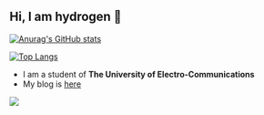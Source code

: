 ## Hi, I am hydrogen 👋

[![Anurag's GitHub stats](https://github-readme-stats.vercel.app/api?username=hydrogend)](https://github.com/anuraghazra/github-readme-stats)

[![Top Langs](https://github-readme-stats.vercel.app/api/top-langs/?username=hydrogend)](https://github.com/anuraghazra/github-readme-stats)

- I am a student of **The University of Electro-Communications**
- My blog is [here](https://www.hydrogen1.dev/)


<!--
**hydrogend/hydrogend** is a ✨ _special_ ✨ repository because its `README.md` (this file) appears on your GitHub profile.

Here are some ideas to get you started:

- 🔭 I’m currently working on ...
- 🌱 I’m currently learning ...
- 👯 I’m looking to collaborate on ...
- 🤔 I’m looking for help with ...
- 💬 Ask me about ...
- 📫 How to reach me: ...
- 😄 Pronouns: ...
- ⚡ Fun fact: ...
-->

![](https://komarev.com/ghpvc/?username=hydrogend&style=pixel)
